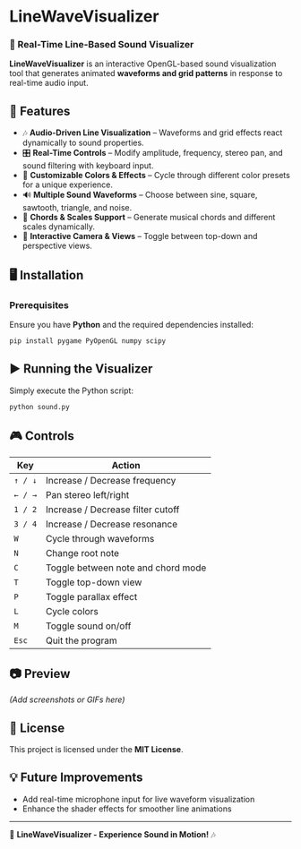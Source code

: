 # LineWaveVisualizer

### 🎵 Real-Time Line-Based Sound Visualizer
**LineWaveVisualizer** is an interactive OpenGL-based sound visualization tool that generates animated **waveforms and grid patterns** in response to real-time audio input.

## 🚀 Features
- 🎶 **Audio-Driven Line Visualization** – Waveforms and grid effects react dynamically to sound properties.
- 🎛 **Real-Time Controls** – Modify amplitude, frequency, stereo pan, and sound filtering with keyboard input.
- 🎨 **Customizable Colors & Effects** – Cycle through different color presets for a unique experience.
- 🔊 **Multiple Sound Waveforms** – Choose between sine, square, sawtooth, triangle, and noise.
- 🎼 **Chords & Scales Support** – Generate musical chords and different scales dynamically.
- 🎥 **Interactive Camera & Views** – Toggle between top-down and perspective views.

## 🖥️ Installation
### Prerequisites
Ensure you have **Python** and the required dependencies installed:
```sh
pip install pygame PyOpenGL numpy scipy
```

## ▶️ Running the Visualizer
Simply execute the Python script:
```sh
python sound.py
```

## 🎮 Controls
| Key | Action |
|------|---------|
| `↑ / ↓` | Increase / Decrease frequency |
| `← / →` | Pan stereo left/right |
| `1 / 2` | Increase / Decrease filter cutoff |
| `3 / 4` | Increase / Decrease resonance |
| `W` | Cycle through waveforms |
| `N` | Change root note |
| `C` | Toggle between note and chord mode |
| `T` | Toggle top-down view |
| `P` | Toggle parallax effect |
| `L` | Cycle colors |
| `M` | Toggle sound on/off |
| `Esc` | Quit the program |

## 📷 Preview
_(Add screenshots or GIFs here)_

## 📜 License
This project is licensed under the **MIT License**.

## 💡 Future Improvements
- Add real-time microphone input for live waveform visualization
- Enhance the shader effects for smoother line animations

---

🎵 **LineWaveVisualizer - Experience Sound in Motion!** 🎶

